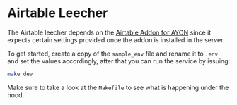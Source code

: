 # Airtable Leecher

The Airtable leecher depends on the [Airtable Addon for AYON](https://github.com/ynput/ayon-airtable) since it expects certain settings provided once the addon is installed in the server.

To get started, create a copy of the `sample_env` file and rename it to `.env` and set the values accordingly, after that you can run the service by issuing:
```sh
make dev
```

Make sure to take a look at the `Makefile` to see what is happening under the hood.
